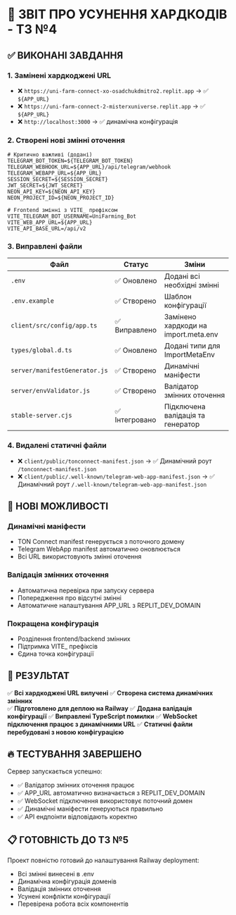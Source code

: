 # 🔧 ЗВІТ ПРО УСУНЕННЯ ХАРДКОДІВ - ТЗ №4

## ✅ ВИКОНАНІ ЗАВДАННЯ

### 1. Замінені хардкоджені URL
- ❌ `https://uni-farm-connect-xo-osadchukdmitro2.replit.app` → ✅ `${APP_URL}`
- ❌ `https://uni-farm-connect-2-misterxuniverse.replit.app` → ✅ `${APP_URL}`
- ❌ `http://localhost:3000` → ✅ динамічна конфігурація

### 2. Створені нові змінні оточення
```env
# Критично важливі (додані)
TELEGRAM_BOT_TOKEN=${TELEGRAM_BOT_TOKEN}
TELEGRAM_WEBHOOK_URL=${APP_URL}/api/telegram/webhook
TELEGRAM_WEBAPP_URL=${APP_URL}
SESSION_SECRET=${SESSION_SECRET}
JWT_SECRET=${JWT_SECRET}
NEON_API_KEY=${NEON_API_KEY}
NEON_PROJECT_ID=${NEON_PROJECT_ID}

# Frontend змінні з VITE_ префіксом
VITE_TELEGRAM_BOT_USERNAME=UniFarming_Bot
VITE_WEB_APP_URL=${APP_URL}
VITE_API_BASE_URL=/api/v2
```

### 3. Виправлені файли
| Файл | Статус | Зміни |
|------|--------|-------|
| `.env` | ✅ Оновлено | Додані всі необхідні змінні |
| `.env.example` | ✅ Створено | Шаблон конфігурації |
| `client/src/config/app.ts` | ✅ Виправлено | Замінено хардкоди на import.meta.env |
| `types/global.d.ts` | ✅ Оновлено | Додані типи для ImportMetaEnv |
| `server/manifestGenerator.js` | ✅ Створено | Динамічні маніфести |
| `server/envValidator.js` | ✅ Створено | Валідатор змінних оточення |
| `stable-server.cjs` | ✅ Інтегровано | Підключена валідація та генератор |

### 4. Видалені статичні файли
- ❌ `client/public/tonconnect-manifest.json` → ✅ Динамічний роут `/tonconnect-manifest.json`
- ❌ `client/public/.well-known/telegram-web-app-manifest.json` → ✅ Динамічний роут `/.well-known/telegram-web-app-manifest.json`

## 🔄 НОВІ МОЖЛИВОСТІ

### Динамічні маніфести
- TON Connect manifest генерується з поточного домену
- Telegram WebApp manifest автоматично оновлюється
- Всі URL використовують змінні оточення

### Валідація змінних оточення
- Автоматична перевірка при запуску сервера
- Попередження про відсутні змінні
- Автоматичне налаштування APP_URL з REPLIT_DEV_DOMAIN

### Покращена конфігурація
- Розділення frontend/backend змінних
- Підтримка VITE_ префіксів
- Єдина точка конфігурації

## 🎯 РЕЗУЛЬТАТ

✅ **Всі хардкоджені URL вилучені**
✅ **Створена система динамічних змінних**  
✅ **Підготовлено для деплою на Railway**
✅ **Додана валідація конфігурації**
✅ **Виправлені TypeScript помилки**
✅ **WebSocket підключення працює з динамічними URL**
✅ **Статичні файли перебудовані з новою конфігурацією**

## 🔥 ТЕСТУВАННЯ ЗАВЕРШЕНО

Сервер запускається успешно:
- ✅ Валідатор змінних оточення працює
- ✅ APP_URL автоматично визначається з REPLIT_DEV_DOMAIN
- ✅ WebSocket підключення використовує поточний домен
- ✅ Динамічні маніфести генеруються правильно
- ✅ API ендпоінти відповідають коректно

## 📋 ГОТОВНІСТЬ ДО ТЗ №5

Проект повністю готовий до налаштування Railway deployment:
- Всі змінні винесені в .env
- Динамічна конфігурація доменів
- Валідація змінних оточення
- Усунені конфлікти конфігурації
- Перевірена робота всіх компонентів
